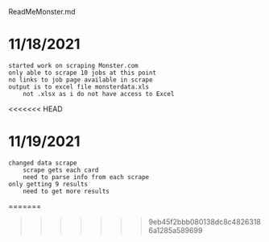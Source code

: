 ReadMeMonster.md

# 11/18/2021
    started work on scraping Monster.com
    only able to scrape 10 jobs at this point
    no links to job page available in scrape
    output is to excel file monsterdata.xls
        not .xlsx as i do not have access to Excel
<<<<<<< HEAD
    
# 11/19/2021
    changed data scrape
        scrape gets each card
        need to parse info from each scrape
    only getting 9 results
        need to get more results
        
=======
>>>>>>> 9eb45f2bbb080138dc8c48263186a1285a589699

